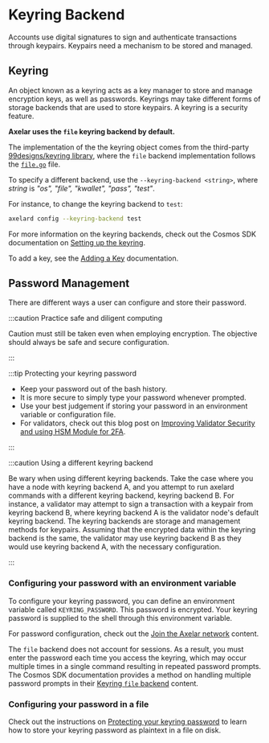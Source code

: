 # Keyring Backend

Accounts use digital signatures to sign and authenticate transactions through keypairs. 
Keypairs need a mechanism to be stored and managed. 

## Keyring

An object known as a keyring acts as a key manager to store and manage encryption keys, as 
well as passwords. Keyrings may take different forms of storage backends that are used to 
store keypairs. A keyring is a security feature.

**Axelar uses the `file` keyring backend by default.** 

The implementation of the the keyring object comes from the third-party 
[99designs/keyring library](https://github.com/99designs/keyring), 
where the `file` backend implementation follows the 
[`file.go`](https://github.com/99designs/keyring/blob/master/file.go) file.

To specify a different backend, use the `--keyring-backend <string>`, where *string* 
is *"os", "file", "kwallet", "pass", "test"*.

For instance, to change the keyring backend to `test`: 

```bash
axelard config --keyring-backend test
```

For more information on the keyring backends, check out the Cosmos SDK documentation on 
[Setting up the keyring](https://docs.cosmos.network/v0.42/run-node/keyring.html). 

To add a key, see the [Adding a Key](add-key.md) documentation.

## Password Management

There are different ways a user can configure and store their password.

:::caution Practice safe and diligent computing

Caution must still be taken even when employing encryption.
The objective should always be safe and secure configuration.

:::

:::tip Protecting your keyring password

* Keep your password out of the bash history.
* It is more secure to simply type your password whenever prompted.
* Use your best judgement if storing your password in an environment variable or configuration 
  file.
* For validators, check out this blog post on 
[Improving Validator Security and using HSM Module for 2FA](https://medium.com/chainode-tech/improving-validator-security-and-using-hsm-module-for-2fa-aa8b451bd84f).

:::

:::caution Using a different keyring backend

Be wary when using different keyring backends. Take the case where you have a node with keyring 
backend A, and you attempt to run axelard commands with a different keyring backend, keyring backend 
B. For instance, a validator may attempt to sign a transaction with a keypair from keyring backend B, 
where keyring backend A is the validator node's default keyring backend. The keyring backends are storage 
and management methods for keypairs. Assuming that the encrypted data within the keyring backend is the 
same, the validator may use keyring backend B as they would use keyring backend A, with the necessary 
configuration.

:::

### Configuring your password with an environment variable

To configure your keyring password, you can define an environment variable called 
`KEYRING_PASSWORD`. This password is encrypted. Your keyring password is supplied to the shell 
through this environment variable.

For password configuration, check out the [Join the Axelar network](join.md#join-the-axelar-network) 
content.

The `file` backend does not account for sessions. As a result, you must enter the password each 
time you access the keyring, which may occur multiple times in a single command resulting in repeated 
password prompts. The Cosmos SDK documentation provides a method on handling multiple password prompts in 
their [Keyring `file` backend](https://docs.cosmos.network/master/run-node/keyring.html#the-file-backend) 
content.

### Configuring your password in a file

Check out the instructions on 
[Protecting your keyring password](../validator/setup/manual.md#set-environment-variables) 
to learn how to store your keyring password as plaintext in a file on disk.
